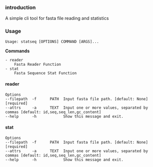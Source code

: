 ### introduction

A simple cli tool for fasta file reading and statistics

### Usage

    Usage: statseq [OPTIONS] COMMAND [ARGS]...

**Commands**
```
- reader
    Fasta Reader Function
- stat
    Fasta Sequence Stat Function
```

#### reader
```
Options 
--filepath  -f      PATH  Input fasta file path. [default: None][required]                                                                   
--attrs     -a      TEXT  Input one or more values, separated by commas [default: id,seq,seq_len,gc_content]                                                                                     
--help      -h            Show this message and exit.  
```

#### stat 
```
Options 
--filepath  -f      PATH  Input fasta file path. [default: None] [required]  
--attrs     -a      TEXT  Input one or more values, separated by commas [default: id,seq,seq_len,gc_content]
--help      -h            Show this message and exit.   
```